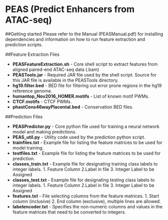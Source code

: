 # PEAS (Predict Enhancers from ATAC-seq)

##Getting started
Please refer to the Manual (PEASManual.pdf) for installing dependencies and information on how to run feature extraction and prediction scripts.


##Feature Extraction Files

* **PEASFeatureExtraction.sh** - Core shell script to extract features from aligned paired-end ATAC-seq data (.bam)
* **PEASTools.jar** - Required JAR file used by the shell script.  Source for this JAR file is available in the PEASTools directory.
* **hg19.filter.bed** - BED file for filtering out error prone regions in the hg19 reference genome.
* **humantop_Nov2016_HOMER.motifs** - List of known motif PWMs.
* **CTCF.motifs** - CTCF PWMs.
* **phastCons46wayPlacental.bed** - Conservation BED files.

##Prediction Files

* **PEASPredictor.py** - Core python file used for training a neural network model and making predictions.
* **PEAS_util.py** - Utility code used by the prediction python script.
* **trainfiles.txt** - Example file for listing the feature matrices to be used for model training.
* **testfiles.txt** - Example file for listing the feature matrices to be used for prediction.
* **classes_train.txt** - Example file for designating training class labels to integer labels.  1. Feature Column 2.Label in file 3. Integer Label to be Assigned
* **classes_test.txt** - Example file for designating testing class labels to integer labels.  1. Feature Column 2.Label in file 3. Integer Label to be Assigned
* **features.txt** - File selecting columns from the feature matrices. 1. Start column (inclusive) 2. End column (exclusive), multiple lines are allowed.
* **labelencoder.txt** - Specifies the non-numeric columns and values in the feature matrices that need to be converted to integers.